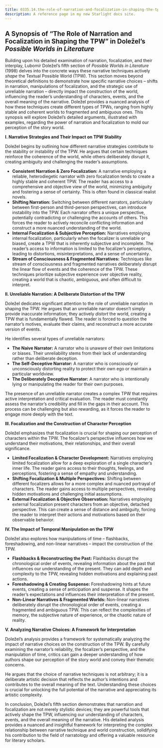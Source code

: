 ```yaml
---
title: 0335.14.the-role-of-narration-and-focalization-in-shaping-the-tpwtitle
description: A reference page in my new Starlight docs site.
---
```

## A Synopsis of “The Role of Narration and Focalization in Shaping the TPW” in Doležel’s *Possible Worlds in Literature*

Building upon his detailed examination of narration, focalization, and their interplay, Lubomír Doležel’s fifth section of *Possible Worlds in Literature* (1998) delves into the concrete ways these narrative techniques actively *shape* the Textual Possible World (TPW). This section moves beyond theoretical definitions to demonstrate how specific narrative choices – shifts in narration, manipulations of focalization, and the strategic use of unreliable narration – directly impact the construction of the world, influencing the reader’s understanding of characters, events, and the overall meaning of the narrative. Doležel provides a nuanced analysis of how these techniques create different types of TPWs, ranging from highly stable and coherent worlds to fragmented and ambiguous ones. This synopsis will explore Doležel’s detailed arguments, illustrated with examples, regarding the power of narration and focalization to mold our perception of the story world.

**I. Narrative Strategies and Their Impact on TPW Stability**

Doležel begins by outlining how different narrative strategies contribute to the stability or instability of the TPW. He argues that certain techniques reinforce the coherence of the world, while others deliberately disrupt it, creating ambiguity and challenging the reader’s assumptions.

* **Consistent Narration & Zero Focalization:** A narrative employing a reliable, heterodiegetic narrator with zero focalization tends to create a highly stable and coherent TPW. The reader has access to a comprehensive and objective view of the world, minimizing ambiguity and fostering a sense of certainty. This is often found in classical realist novels.
* **Shifting Narration:** Switching between different narrators, particularly between first-person and third-person perspectives, can introduce instability into the TPW. Each narrator offers a unique perspective, potentially contradicting or challenging the accounts of others. This forces the reader to actively reconcile conflicting information and construct a more nuanced understanding of the world.
* **Internal Focalization & Subjective Perception:** Narratives employing internal focalization, particularly when the focalizer is unreliable or biased, create a TPW that is inherently subjective and incomplete. The reader’s access to information is limited to the focalizer’s perceptions, leading to distortions, misinterpretations, and a sense of uncertainty.
* **Stream of Consciousness & Fragmented Narratives:** Techniques like stream of consciousness and fragmented narratives deliberately disrupt the linear flow of events and the coherence of the TPW. These techniques prioritize subjective experience over objective reality, creating a world that is chaotic, ambiguous, and often difficult to interpret.

**II. Unreliable Narration: A Deliberate Distortion of the TPW**

Doležel dedicates significant attention to the role of unreliable narration in shaping the TPW. He argues that an unreliable narrator doesn’t simply provide inaccurate information; they actively *distort* the world, creating a TPW that is fundamentally flawed. The reader is forced to question the narrator’s motives, evaluate their claims, and reconstruct a more accurate version of events.

He identifies several types of unreliable narrators:

* **The Naive Narrator:** A narrator who is unaware of their own limitations or biases. Their unreliability stems from their lack of understanding rather than deliberate deception.
* **The Self-Deceptive Narrator:** A narrator who is consciously or unconsciously distorting reality to protect their own ego or maintain a particular worldview.
* **The Deliberately Deceptive Narrator:** A narrator who is intentionally lying or manipulating the reader for their own purposes.

The presence of an unreliable narrator creates a complex TPW that requires active interpretation and critical evaluation. The reader must constantly assess the narrator’s credibility and fill in the gaps in their account. This process can be challenging but also rewarding, as it forces the reader to engage more deeply with the text.

**III. Focalization and the Construction of Character Perception**

Doležel emphasizes that focalization is crucial for shaping our perception of characters within the TPW. The focalizer’s perspective influences how we understand their motivations, their relationships, and their overall significance.

* **Limited Focalization & Character Development:** Narratives employing limited focalization allow for a deep exploration of a single character’s inner life. The reader gains access to their thoughts, feelings, and perceptions, fostering a sense of empathy and understanding.
* **Shifting Focalization & Multiple Perspectives:** Shifting between different focalizers allows for a more complex and nuanced portrayal of characters. The reader gains access to multiple perspectives, revealing hidden motivations and challenging initial assumptions.
* **External Focalization & Objective Observation:** Narratives employing external focalization present characters from an objective, detached perspective. This can create a sense of distance and ambiguity, forcing the reader to interpret their actions and motivations based on their observable behavior.

**IV. The Impact of Temporal Manipulation on the TPW**

Doležel also explores how manipulations of time – flashbacks, foreshadowing, and non-linear narratives – impact the construction of the TPW.

* **Flashbacks & Reconstructing the Past:** Flashbacks disrupt the chronological order of events, revealing information about the past that influences our understanding of the present. They can add depth and complexity to the TPW, revealing hidden motivations and explaining past actions.
* **Foreshadowing & Creating Suspense:** Foreshadowing hints at future events, creating a sense of anticipation and suspense. It shapes the reader’s expectations and influences their interpretation of the present.
* **Non-Linear Narratives & Fragmented Worlds:** Non-linear narratives deliberately disrupt the chronological order of events, creating a fragmented and ambiguous TPW. This can reflect the complexities of memory, the subjective nature of experience, or the chaotic nature of reality.

**V.  Analyzing Narrative Choices: A Framework for Interpretation**

Doležel’s analysis provides a framework for systematically analyzing the impact of narrative choices on the construction of the TPW. By carefully examining the narrator’s reliability, the focalizer’s perspective, and the manipulation of time, critics can gain a deeper understanding of how authors shape our perception of the story world and convey their thematic concerns.

He argues that the choice of narrative techniques is not arbitrary; it is a deliberate artistic decision that reflects the author’s intentions and contributes to the overall meaning of the text. Understanding these choices is crucial for unlocking the full potential of the narrative and appreciating its artistic complexity.

In conclusion, Doležel’s fifth section demonstrates that narration and focalization are not merely stylistic devices; they are powerful tools that actively shape the TPW, influencing our understanding of characters, events, and the overall meaning of the narrative. His detailed analysis provides a nuanced and insightful framework for interpreting the complex relationship between narrative technique and world construction, solidifying his contribution to the field of narratology and offering a valuable resource for literary scholars.
